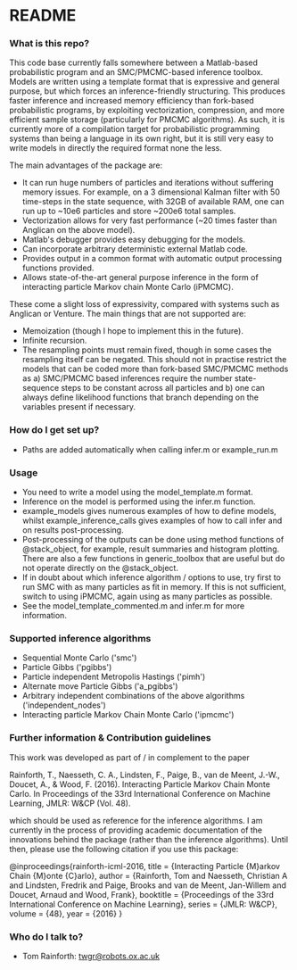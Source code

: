 # README #

### What is this repo? ###

This code base currently falls somewhere between a Matlab-based probabilistic program and an SMC/PMCMC-based inference toolbox.  Models are written using a template format that is expressive and general purpose, but which forces an inference-friendly structuring.  This produces faster inference and increased memory efficiency than fork-based probabilistic programs, by exploiting vectorization, compression, and more efficient sample storage (particularly for PMCMC algorithms).  As such, it is currently more of a compilation target for probabilistic programming systems than being a language in its own right, but it is still very easy to write models in directly the required format none the less. 

The main advantages of the package are:

* It can run huge numbers of particles and iterations without suffering memory issues.  For example, on a 3 dimensional Kalman filter with 50 time-steps in the state sequence, with 32GB of available RAM, one can run up to ~10e6 particles and store ~200e6 total samples.
* Vectorization allows for very fast performance (~20 times faster than Anglican on the above model).
* Matlab's debugger provides easy debugging for the models.
* Can incorporate arbitrary deterministic external Matlab code.
* Provides output in a common format with automatic output processing functions provided.
* Allows state-of-the-art general purpose inference in the form of interacting particle Markov chain Monte Carlo (iPMCMC).

These come a slight loss of expressivity, compared with systems such as Anglican or Venture.  The main things that are not supported are:

* Memoization (though I hope to implement this in the future).
* Infinite recursion.
* The resampling points must remain fixed, though in some cases the resampling itself can be negated.  This should not in practise restrict the models that can be coded more than fork-based SMC/PMCMC methods as a) SMC/PMCMC based inferences require the number state-sequence steps to be constant across all particles and b) one can always define likelihood functions that branch depending on the variables present if necessary.

### How do I get set up? ###

* Paths are added automatically when calling infer.m or example_run.m

### Usage ###

* You need to write a model using the model_template.m format.
* Inference on the model is performed using the infer.m function.
* example_models gives numerous examples of how to define models, whilst example_inference_calls gives examples of how to call infer and on results post-processing.
* Post-processing of the outputs can be done using method functions of @stack_object, for example, result summaries and histogram plotting.  There are also a few functions in generic_toolbox that are useful but do not operate directly on the @stack_object.
* If in doubt about which inference algorithm / options to use, try first to run SMC with as many particles as fit in memory.  If this is not sufficient, switch to using iPMCMC, again using as many particles as possible.
* See the model_template_commented.m and infer.m for more information.

### Supported inference algorithms ###

* Sequential Monte Carlo ('smc')
* Particle Gibbs ('pgibbs')
* Particle independent Metropolis Hastings ('pimh')
* Alternate move Particle Gibbs ('a_pgibbs')
* Arbitrary independent combinations of the above algorithms  ('independent_nodes')
* Interacting particle Markov Chain Monte Carlo ('ipmcmc')

### Further information & Contribution guidelines ###

This work was developed as part of / in complement to the paper 

Rainforth, T., Naesseth, C. A., Lindsten, F., Paige, B., van de Meent, J.-W., Doucet, A., & Wood, F. (2016). Interacting Particle Markov Chain Monte Carlo. In Proceedings of the 33rd International Conference on Machine Learning, JMLR: W&CP (Vol. 48).

which should be used as reference for the inference algorithms.  I am currently in the process of providing academic documentation of the innovations behind the package (rather than the inference algorithms).  Until then, please use the following citation if you use this package:

@inproceedings{rainforth-icml-2016,
  title = {Interacting Particle {M}arkov Chain {M}onte {C}arlo},
  author = {Rainforth, Tom and Naesseth, Christian A and Lindsten, Fredrik and Paige, Brooks and van de Meent, Jan-Willem and Doucet, Arnaud and Wood, Frank},
  booktitle = {Proceedings of the 33rd International Conference on Machine Learning},
  series = {JMLR: W\&CP},
  volume = {48},
  year = {2016}
}
 
### Who do I talk to? ###

* Tom Rainforth: twgr@robots.ox.ac.uk